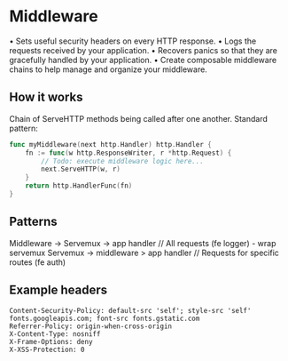 # Middleware 


• Sets useful security headers on every HTTP response.
• Logs the requests received by your application.
• Recovers panics so that they are gracefully handled by your application.
• Create composable middleware chains to help manage and organize your middleware.

## How it works 

Chain of ServeHTTP methods being called after one another. Standard pattern: 

```go
func myMiddleware(next http.Handler) http.Handler {
    fn := func(w http.ResponseWriter, r *http.Request) {
        // Todo: execute middleware logic here...
        next.ServeHTTP(w, r)
    }
    return http.HandlerFunc(fn)
}
```

## Patterns  

Middleware -> Servemux -> app handler // All requests (fe logger) - wrap servemux
Servemux -> middleware > app handler // Requests for specific routes (fe auth)

## Example headers 

```
Content-Security-Policy: default-src 'self'; style-src 'self' fonts.googleapis.com; font-src fonts.gstatic.com
Referrer-Policy: origin-when-cross-origin
X-Content-Type: nosniff
X-Frame-Options: deny
X-XSS-Protection: 0
```